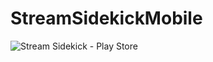 # StreamSidekickMobile

![Stream Sidekick - Play Store](https://play.google.com/store/apps/details?id=com.ionicframework.realapp619406)
